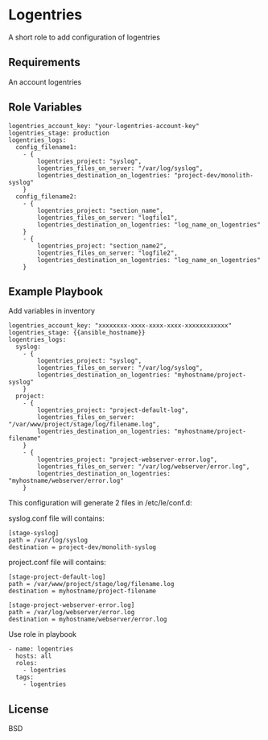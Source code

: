Logentries
=========

A short role to add configuration of logentries

Requirements
------------

An account logentries

Role Variables
--------------

    logentries_account_key: "your-logentries-account-key"
    logentries_stage: production
    logentries_logs:
      config_filename1:
        - {
            logentries_project: "syslog",
            logentries_files_on_server: "/var/log/syslog",
            logentries_destination_on_logentries: "project-dev/monolith-syslog"
        }
      config_filename2:
        - {
            logentries_project: "section_name",
            logentries_files_on_server: "logfile1",
            logentries_destination_on_logentries: "log_name_on_logentries"
        }
        - {
            logentries_project: "section_name2",
            logentries_files_on_server: "logfile2",
            logentries_destination_on_logentries: "log_name_on_logentries"
        }

Example Playbook
----------------

Add variables in inventory

    logentries_account_key: "xxxxxxxx-xxxx-xxxx-xxxx-xxxxxxxxxxxx"
    logentries_stage: {{ansible_hostname}}
    logentries_logs:
      syslog:
        - {
            logentries_project: "syslog",
            logentries_files_on_server: "/var/log/syslog",
            logentries_destination_on_logentries: "myhostname/project-syslog"
        }
      project:
        - {
            logentries_project: "project-default-log",
            logentries_files_on_server: "/var/www/project/stage/log/filename.log",
            logentries_destination_on_logentries: "myhostname/project-filename"
        }
        - {
            logentries_project: "project-webserver-error.log",
            logentries_files_on_server: "/var/log/webserver/error.log",
            logentries_destination_on_logentries: "myhostname/webserver/error.log"
        }

This configuration will generate 2 files in /etc/le/conf.d:

syslog.conf file will contains:

    [stage-syslog]
    path = /var/log/syslog
    destination = project-dev/monolith-syslog

project.conf file will contains:

    [stage-project-default-log]
    path = /var/www/project/stage/log/filename.log
    destination = myhostname/project-filename

    [stage-project-webserver-error.log]
    path = /var/log/webserver/error.log
    destination = myhostname/webserver/error.log

Use role in playbook

    - name: logentries
      hosts: all
      roles:
        - logentries
      tags:
        - logentries

License
-------

BSD

